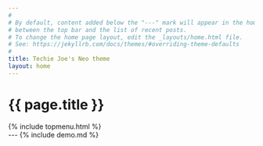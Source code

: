 ```yaml
---
#
# By default, content added below the "---" mark will appear in the home page
# between the top bar and the list of recent posts.
# To change the home page layout, edit the _layouts/home.html file.
# See: https://jekyllrb.com/docs/themes/#overriding-theme-defaults
#
title: Techie Joe's Neo theme
layout: home
---
```

<div class="_flex my-2">
  <div class="_flex-main">
    <h1 id="_hero-title">{{ page.title }}</h1>
  </div>
  {% include topmenu.html %}
</div>
---
{% include demo.md %}